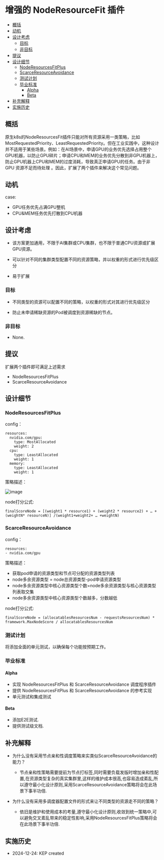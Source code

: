 # 增强的 NodeResourceFit 插件

<!-- toc -->
- [概括](#概括)
- [动机](#动机)
- [设计考虑](#设计考虑)
  - [目标](#目标)
  - [非目标](#非目标)
- [提议](#提议)
- [设计细节](#设计细节)
  - [NodeResourcesFitPlus](#noderesourcesfitplus)
  - [ScarceResourceAvoidance](#scarceresourceavoidance)
  - [测试计划](#测试计划)
  - [毕业标准](#毕业标准)
    - [Alpha](#alpha)
    - [Beta](#beta)
- [补充解释](#补充解释)
- [实施历史](#实施历史)
<!-- /toc -->


## 概括

原生k8s的NodeResourcesFit插件只能对所有资源采用一类策略，比如MostRequestedPriority、LeastRequestedPriority。但在工业实践中，这种设计并不适用于某些场景。例如：在AI场景中，申请GPU的​​业务优先选择占用整个GPU机器，以防止GPU碎片；申请CPU和MEM的业务优先分散到非GPU机器上，防止GPU机器上CPU和MEM的过度消耗，导致真正申请GPU的​​任务。由于非 GPU 资源不足而待处理
。因此，扩展了两个插件来解决这个常见问题。

## 动机
case:
- GPU任务优先占满GPU整机
- CPU&MEM任务优先打散到CPU机器

## 设计考虑

- 该方案更加通用，不限于AI集群或CPU集群，也不限于普通CPU资源或扩展GPU资源。

- 可以针对不同的集群类型配置不同的资源策略，并以权重的形式进行优先级区分

- 易于扩展

### 目标

- 不同类型的资源可以配置不同的策略，以权重的形式对其进行优先级区分

- 防止未申请稀缺资源的Pod被调度到资源稀缺的节点。

### 非目标

- None.

## 提议

扩展两个插件即可满足上述需求

- NodeResourcesFitPlus
- ScarceResourceAvoidance

## 设计细节

### NodeResourcesFitPlus
config：
```
resources: 
  nvidia.com/gpu:
    type: MostAllocated
    weight: 2
  cpu:
    type: LeastAllocated
    weight: 1
  memory:
    type: LeastAllocated
    weight: 1
```
策略描述：

![image](/img/node-resource-fit-plus-scoring-cn.png)

node打分公式:
```
finalScoreNode = [(weight1 * resource1) + (weight2 * resource2) + … + (weightN* resourceN)] /(weight1+weight2+ … +weightN)
```

### ScarceResourceAvoidance
config：
```
resources: 
- nvidia.com/gpu 
```
策略描述：
- 获取pod申请的资源类型和节点可分配的资源类型列表
- node多余资源类型 = node总资源类型-pod申请资源类型
- node多余资源类型中核心资源类型个数=node多余资源类型与核心资源类型列表取交集
- node多余资源类型中核心资源类型个数越多，分数越低

node打分公式:
```
finalScoreNode = (allocatablesResourcesNum - requestsResourcesNum) * framework.MaxNodeScore / allocatablesResourcesNum
```

### 测试计划

将添加全面的单元测试，以确保每个功能按预期工作。

### 毕业标准

#### Alpha

- 实现 NodeResourcesFitPlus 和 ScarceResourceAvoidance 调度程序插件
- 提供 NodeResourcesFitPlus 和 ScarceResourceAvoidance 的参考实现
- 单元测试和集成测试

#### Beta

- 添加E2E测试.
- 提供测试级文档.

## 补充解释

- 为什么没有采用节点亲和性调度策略来实类似ScarceResourceAvoidance的能力？
  - 节点亲和性策略需要提前为节点打标签,同时需要负载发版时增加亲和性配置,在资源类型复杂的真实集群里,这样的维护成本很高,也容易造成紊乱,所以遵守最小化设计原则,采用ScarceResourceAvoidance策略将会在此场景下事半功倍.

- 为什么没有采用多调度器配置文件的形式来让不同类型的资源走不同的策略？
  - 依旧是维护和使用成本的考量,遵守最小化设计原则,收敛到统一策略中,可以避免交叉紊乱带来的稳定性影响,采用NodeResourcesFitPlus策略将会在此场景下事半功倍.

## 实施历史

- 2024-12-24: KEP created